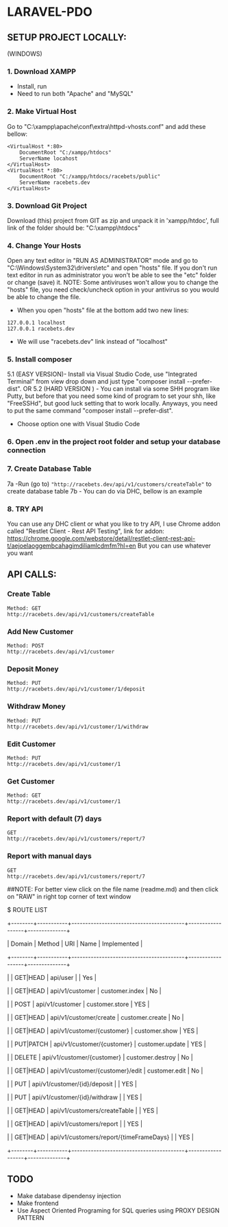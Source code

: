 # LARAVEL-PDO

## SETUP PROJECT LOCALLY:
(WINDOWS)

### 1. Download XAMPP
  - Install, run
  - Need to run both "Apache" and "MySQL"
  
### 2. Make Virtual Host
Go to "C:\xampp\apache\conf\extra\httpd-vhosts.conf" and add these bellow:
```
<VirtualHost *:80>
    DocumentRoot "C:/xampp/htdocs"
    ServerName locahost
</VirtualHost>
<VirtualHost *:80>
    DocumentRoot "C:/xampp/htdocs/racebets/public"
    ServerName racebets.dev
</VirtualHost>
```


### 3. Download Git Project
Download (this) project from GIT as zip and unpack it in 'xampp/htdoc', full link of the folder should be: "C:\xampp\htdocs"


### 4. Change Your Hosts
Open any text editor in "RUN AS ADMINISTRATOR" mode and go to "C:\Windows\System32\drivers\etc" and open "hosts" file. If you don't run text editor in run as administrator you won't be able to see the "etc" folder or change (save) it.
NOTE: Some antiviruses won't allow you to change the "hosts" file, you need check/uncheck option in your antivirus so you would be able to change the file.
- When you open "hosts" file at the bottom add two new lines:
```
127.0.0.1 localhost
127.0.0.1 racebets.dev
```
- We will use "racebets.dev" link instead of "localhost"


### 5. Install composer
5.1 (EASY VERSION)- Install via Visual Studio Code, use "Integrated Terminal" from view drop down and just type "composer install --prefer-dist".
OR 5.2 (HARD VERSION ) - You can install via some SHH program like Putty, but before that you need some kind of program to set your shh, like "FreeSSHd", but good luck setting that to work locally. Anyways, you need to put the same command "composer install --prefer-dist".
- Choose option one with Visual Studio Code


### 6. Open .env in the project root folder and setup your database connection


### 7. Create Database Table
7a -Run (go to) ```"http://racebets.dev/api/v1/customers/createTable"``` to create database table
7b - You can do via DHC, bellow is an example


### 8. TRY API
You can use any DHC client or what you like to try API, I use Chrome addon called "Restlet Client - Rest API Testing", 
link for addon: https://chrome.google.com/webstore/detail/restlet-client-rest-api-t/aejoelaoggembcahagimdiliamlcdmfm?hl=en
But you can use whatever you want



## API CALLS:

### Create Table
```
Method: GET
http://racebets.dev/api/v1/customers/createTable
```

### Add New Customer
```
Method: POST 
http://racebets.dev/api/v1/customer
```

### Deposit Money
```
Method: PUT
http://racebets.dev/api/v1/customer/1/deposit
```

### Withdraw Money
```
Method: PUT 
http://racebets.dev/api/v1/customer/1/withdraw
```

### Edit Customer
```
Method: PUT 
http://racebets.dev/api/v1/customer/1
```

### Get Customer
```
Method: GET
http://racebets.dev/api/v1/customer/1
```

### Report with default (7) days 
```
GET
http://racebets.dev/api/v1/customers/report/7
```

### Report with manual days
```
GET
http://racebets.dev/api/v1/customers/report/7
```





##NOTE: For better view click on the file name (readme.md) and then click on "RAW" in right top corner of text window

$ ROUTE LIST
 
+--------+-----------+-----------------------------------------+------------------+--------------+

| Domain | Method    | URI                                     | Name             |  Implemented |

+--------+-----------+-----------------------------------------+------------------+--------------+

|        | GET|HEAD  | api/user                                |                  |     Yes      |

|        | GET|HEAD  | api/v1/customer                         | customer.index   |     No       |

|        | POST      | api/v1/customer                         | customer.store   |     YES      |

|        | GET|HEAD  | api/v1/customer/create                  | customer.create  |     No       |

|        | GET|HEAD  | api/v1/customer/{customer}              | customer.show    |     YES      |

|        | PUT|PATCH | api/v1/customer/{customer}              | customer.update  |     YES      |

|        | DELETE    | api/v1/customer/{customer}              | customer.destroy |     No       |

|        | GET|HEAD  | api/v1/customer/{customer}/edit         | customer.edit    |     No       |

|        | PUT       | api/v1/customer/{id}/deposit            |                  |     YES      |

|        | PUT       | api/v1/customer/{id}/withdraw           |                  |     YES      |

|        | GET|HEAD  | api/v1/customers/createTable            |                  |     YES      |

|        | GET|HEAD  | api/v1/customers/report                 |                  |     YES      |

|        | GET|HEAD  | api/v1/customers/report/{timeFrameDays} |                  |     YES      |

+--------+-----------+-----------------------------------------+------------------+--------------+ 



## TODO
 - Make database dipendensy injection
 - Make frontend
 - Use Aspect Oriented Programing  for SQL queries using PROXY DESIGN PATTERN
